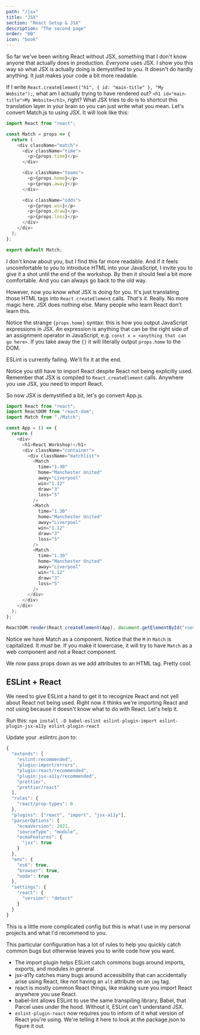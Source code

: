 ```yaml
---
path: "/jsx"
title: "JSX"
section: "React Setup & JSX"
description: "The second page"
order: "6B"
icon: "book"
---
```


So far we've been writing React without JSX, something that I don't know anyone that actually does in production. _Everyone_ uses JSX. I show you this way so what JSX is actually doing is demystified to you. It doesn't do hardly anything. It just makes your code a bit more readable.

If I write `React.createElement("h1", { id: "main-title" }, "My Website");`, what am I actually trying to have rendered out? `<h1 id="main-title">My Website</h1>`, right? What JSX tries to do is to shortcut this translation layer in your brain so you can just write what you mean. Let's convert Match.js to using JSX. It will look like this:

```javascript
import React from "react";

const Match = props => {
  return (
    <div className="match">
      <div className="time">
        <p>{props.time}</p>
      </div>

      <div className="teams">
        <p>{props.home}</p>
        <p>{props.away}</p>
      </div>

      <div className="odds">
        <p>{props.win}</p>
        <p>{props.draw}</p>
        <p>{props.loss}</p>
      </div>
    </div>
  );
};

export default Match;
```

I don't know about you, but I find this far more readable. And if it feels uncomfortable to you to introduce HTML into your JavaScript, I invite you to give it a shot until the end of the workshop. By then it should feel a bit more comfortable. And you can always go back to the old way.

However, now you know _what_ JSX is doing for you. It's just translating those HTML tags into `React.createElement` calls. _That's it._ Really. No more magic here. JSX does nothing else. Many people who learn React don't learn this.

Notice the strange `{props.home}` syntax: this is how you output JavaScript expressions in JSX. An expression is anything that can be the right side of an assignment operator in JavaScript, e.g. `const x = <anything that can go here>`. If you take away the `{}` it will literally output `props.home` to the DOM.

ESLint is currently failing. We'll fix it at the end.

Notice you still have to import React despite React not being explicitly used. Remember that JSX is compiled to `React.createElement` calls. Anywhere you use JSX, you need to import React.

So now JSX is demystified a bit, let's go convert App.js.

```javascript
import React from "react";
import ReactDOM from "react-dom";
import Match from "./Match";

const App = () => {
  return (
    <div>
      <h1>React Workshop!</h1>
      <div className="container">
        <div className="matchlist">
          <Match
            time="1.30"
            home="Manchester United"
            away="Liverpool"
            win="1.12"
            draw="3"
            loss="5"
          />
          <Match
            time="1.30"
            home="Manchester United"
            away="Liverpool"
            win="1.12"
            draw="3"
            loss="5"
          />
          <Match
            time="1.30"
            home="Manchester United"
            away="Liverpool"
            win="1.12"
            draw="3"
            loss="5"
          />
        </div>
      </div>
    </div>
  );
};

ReactDOM.render(React.createElement(App), document.getElementById("root"));
```

Notice we have Match as a component. Notice that the `M` in `Match` is capitalized. It _must_ be. If you make it lowercase, it will try to have `Match` as a web component and not a React component.

We now pass props down as we add attributes to an HTML tag. Pretty cool.

## ESLint + React

We need to give ESLint a hand to get it to recognize React and not yell about React not being used. Right now it thinks we're importing React and not using because it doesn't know what to do with React. Let's help it.

Run this: `npm install -D babel-eslint eslint-plugin-import eslint-plugin-jsx-a11y eslint-plugin-react`

Update your .eslintrc.json to:

```javascript
{
  "extends": [
    "eslint:recommended",
    "plugin:import/errors",
    "plugin:react/recommended",
    "plugin:jsx-a11y/recommended",
    "prettier",
    "prettier/react"
  ],
  "rules": {
    "react/prop-types": 0
  },
  "plugins": ["react", "import", "jsx-a11y"],
  "parserOptions": {
    "ecmaVersion": 2021,
    "sourceType": "module",
    "ecmaFeatures": {
      "jsx": true
    }
  },
  "env": {
    "es6": true,
    "browser": true,
    "node": true
  },
  "settings": {
    "react": {
      "version": "detect"
    }
  }
}
```

This is a little more complicated config but this is what I use in my personal projects and what I'd recommend to you.

This particular configuration has a lot of rules to help you quickly catch common bugs but otherwise leaves you to write code how you want.

- The import plugin helps ESLint catch commons bugs around imports, exports, and modules in general
- jsx-a11y catches many bugs around accessibility that can accidentally arise using React, like not having an `alt` attribute on an `img` tag.
- react is mostly common React things, like making sure you import React anywhere you use React.
- babel-lint allows ESLint to use the same transpiling library, Babel, that Parcel uses under the hood. Without it, ESLint can't understand JSX.
- `eslint-plugin-react` now requires you to inform of it what version of React you're using. We're telling it here to look at the package.json to figure it out.


